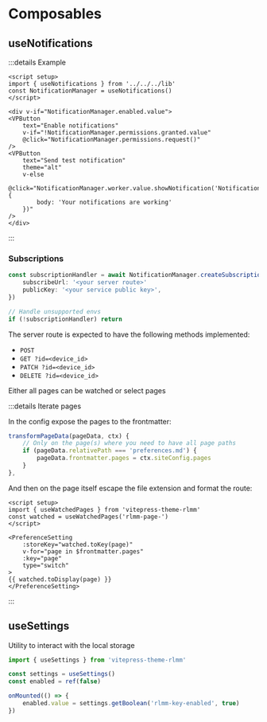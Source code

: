 # Composables

## useNotifications

:::details Example

```mdx
<script setup>
import { useNotifications } from '../../../lib'
const NotificationManager = useNotifications()
</script>

<div v-if="NotificationManager.enabled.value">
<VPButton
    text="Enable notifications"
    v-if="!NotificationManager.permissions.granted.value"
    @click="NotificationManager.permissions.request()"
/>
<VPButton
    text="Send test notification"
    theme="alt"
    v-else
    @click="NotificationManager.worker.value.showNotification('Notification', {
        body: 'Your notifications are working'
    })"
/>
</div>
```

<script setup>
import { useNotifications } from '../../../lib'
const NotificationManager = useNotifications()
</script>

<div v-if="NotificationManager.enabled.value">
<VPButton
    text="Enable notifications"
    v-if="!NotificationManager.permissions.granted.value"
    @click="NotificationManager.permissions.request()"
/>
<VPButton
    text="Send test notification"
    theme="alt"
    v-else
    @click="NotificationManager.worker.value.showNotification('Notification', {
        body: 'Your notifications are working'
    })"
/>
</div>

:::

### Subscriptions

```ts
const subscriptionHandler = await NotificationManager.createSubscriptionHandler({
    subscribeUrl: '<your server route>'
    publicKey: '<your service public key>',
})

// Handle unsupported envs
if (!subscriptionHandler) return
```

The server route is expected to have the following methods implemented:

- `POST`
- `GET ?id=<device_id>`
- `PATCH ?id=<device_id>`
- `DELETE ?id=<device_id>`

Either all pages can be watched or select pages

:::details Iterate pages

In the config expose the pages to the frontmatter:

```ts
transformPageData(pageData, ctx) {
    // Only on the page(s) where you need to have all page paths
    if (pageData.relativePath === 'preferences.md') {
        pageData.frontmatter.pages = ctx.siteConfig.pages
    }
},
```

And then on the page itself escape the file extension and format the route:

```mdx
<script setup>
import { useWatchedPages } from 'vitepress-theme-rlmm'
const watched = useWatchedPages('rlmm-page-')
</script>

<PreferenceSetting
    :storeKey="watched.toKey(page)"
    v-for="page in $frontmatter.pages"
    :key="page"
    type="switch"
>
{{ watched.toDisplay(page) }}
</PreferenceSetting>
```

:::

## useSettings

Utility to interact with the local storage

```ts
import { useSettings } from 'vitepress-theme-rlmm'

const settings = useSettings()
const enabled = ref(false)

onMounted(() => {
    enabled.value = settings.getBoolean('rlmm-key-enabled', true)
})
```
